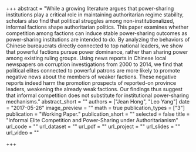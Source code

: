 +++
abstract = "While a growing literature argues that power-sharing institutions play a critical role in maintaining authoritarian regime stability, scholars also find that political struggles among non-institutionalized, informal factions shape authoritarian politics. This paper examines whether competition among factions can induce stable power-sharing outcomes as power-sharing institutions are intended to do. By analyzing the behaviors of Chinese bureaucrats directly connected to top national leaders, we show that powerful factions pursue power dominance, rather than sharing power among existing ruling groups. Using news reports in Chinese local newspapers on corruption investigations from 2000 to 2014, we find that political elites connected to powerful patrons are more likely to promote negative news about the members of weaker factions. These negative reports indeed harm the promotion prospects of reported-on province leaders, weakening the already weak factions. Our findings thus suggest that informal competition does not substitute for institutional power-sharing mechanisms."
abstract_short = ""
authors = ["Jean Hong", "Leo Yang"]
date = "2017-05-26"
image_preview = ""
math = true
publication_types = ["3"]
publication = "Working Paper."
publication_short = ""
selected = false
title = "Informal Elite Competition and Power-Sharing under Authoritarianism"
url_code = ""
url_dataset = ""
url_pdf = ""
url_project = ""
url_slides = ""
url_video = ""

+++

